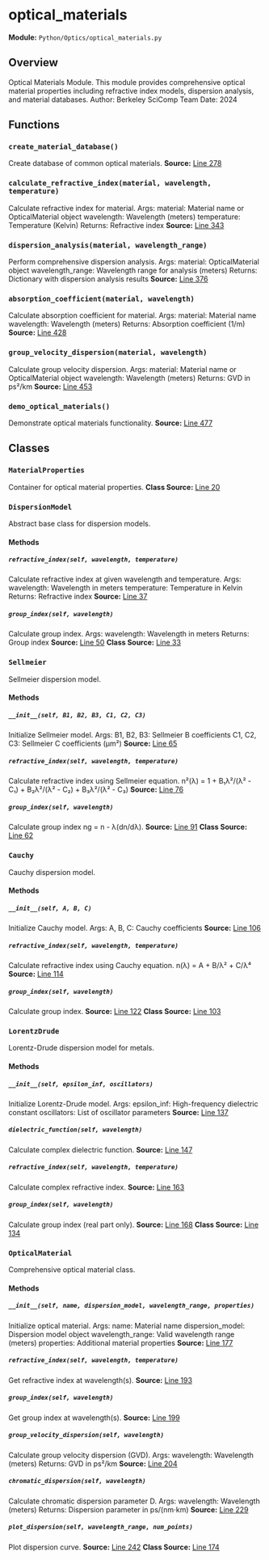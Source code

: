 # optical_materials
**Module:** `Python/Optics/optical_materials.py`
## Overview
Optical Materials Module.
This module provides comprehensive optical material properties including
refractive index models, dispersion analysis, and material databases.
Author: Berkeley SciComp Team
Date: 2024
## Functions
### `create_material_database()`
Create database of common optical materials.
**Source:** [Line 278](Python/Optics/optical_materials.py#L278)
### `calculate_refractive_index(material, wavelength, temperature)`
Calculate refractive index for material.
Args:
material: Material name or OpticalMaterial object
wavelength: Wavelength (meters)
temperature: Temperature (Kelvin)
Returns:
Refractive index
**Source:** [Line 343](Python/Optics/optical_materials.py#L343)
### `dispersion_analysis(material, wavelength_range)`
Perform comprehensive dispersion analysis.
Args:
material: OpticalMaterial object
wavelength_range: Wavelength range for analysis (meters)
Returns:
Dictionary with dispersion analysis results
**Source:** [Line 376](Python/Optics/optical_materials.py#L376)
### `absorption_coefficient(material, wavelength)`
Calculate absorption coefficient for material.
Args:
material: Material name
wavelength: Wavelength (meters)
Returns:
Absorption coefficient (1/m)
**Source:** [Line 428](Python/Optics/optical_materials.py#L428)
### `group_velocity_dispersion(material, wavelength)`
Calculate group velocity dispersion.
Args:
material: Material name or OpticalMaterial object
wavelength: Wavelength (meters)
Returns:
GVD in ps²/km
**Source:** [Line 453](Python/Optics/optical_materials.py#L453)
### `demo_optical_materials()`
Demonstrate optical materials functionality.
**Source:** [Line 477](Python/Optics/optical_materials.py#L477)
## Classes
### `MaterialProperties`
Container for optical material properties.
**Class Source:** [Line 20](Python/Optics/optical_materials.py#L20)
### `DispersionModel`
Abstract base class for dispersion models.
#### Methods
##### `refractive_index(self, wavelength, temperature)`
Calculate refractive index at given wavelength and temperature.
Args:
wavelength: Wavelength in meters
temperature: Temperature in Kelvin
Returns:
Refractive index
**Source:** [Line 37](Python/Optics/optical_materials.py#L37)
##### `group_index(self, wavelength)`
Calculate group index.
Args:
wavelength: Wavelength in meters
Returns:
Group index
**Source:** [Line 50](Python/Optics/optical_materials.py#L50)
**Class Source:** [Line 33](Python/Optics/optical_materials.py#L33)
### `Sellmeier`
Sellmeier dispersion model.
#### Methods
##### `__init__(self, B1, B2, B3, C1, C2, C3)`
Initialize Sellmeier model.
Args:
B1, B2, B3: Sellmeier B coefficients
C1, C2, C3: Sellmeier C coefficients (μm²)
**Source:** [Line 65](Python/Optics/optical_materials.py#L65)
##### `refractive_index(self, wavelength, temperature)`
Calculate refractive index using Sellmeier equation.
n²(λ) = 1 + B₁λ²/(λ² - C₁) + B₂λ²/(λ² - C₂) + B₃λ²/(λ² - C₃)
**Source:** [Line 76](Python/Optics/optical_materials.py#L76)
##### `group_index(self, wavelength)`
Calculate group index ng = n - λ(dn/dλ).
**Source:** [Line 91](Python/Optics/optical_materials.py#L91)
**Class Source:** [Line 62](Python/Optics/optical_materials.py#L62)
### `Cauchy`
Cauchy dispersion model.
#### Methods
##### `__init__(self, A, B, C)`
Initialize Cauchy model.
Args:
A, B, C: Cauchy coefficients
**Source:** [Line 106](Python/Optics/optical_materials.py#L106)
##### `refractive_index(self, wavelength, temperature)`
Calculate refractive index using Cauchy equation.
n(λ) = A + B/λ² + C/λ⁴
**Source:** [Line 114](Python/Optics/optical_materials.py#L114)
##### `group_index(self, wavelength)`
Calculate group index.
**Source:** [Line 122](Python/Optics/optical_materials.py#L122)
**Class Source:** [Line 103](Python/Optics/optical_materials.py#L103)
### `LorentzDrude`
Lorentz-Drude dispersion model for metals.
#### Methods
##### `__init__(self, epsilon_inf, oscillators)`
Initialize Lorentz-Drude model.
Args:
epsilon_inf: High-frequency dielectric constant
oscillators: List of oscillator parameters
**Source:** [Line 137](Python/Optics/optical_materials.py#L137)
##### `dielectric_function(self, wavelength)`
Calculate complex dielectric function.
**Source:** [Line 147](Python/Optics/optical_materials.py#L147)
##### `refractive_index(self, wavelength, temperature)`
Calculate complex refractive index.
**Source:** [Line 163](Python/Optics/optical_materials.py#L163)
##### `group_index(self, wavelength)`
Calculate group index (real part only).
**Source:** [Line 168](Python/Optics/optical_materials.py#L168)
**Class Source:** [Line 134](Python/Optics/optical_materials.py#L134)
### `OpticalMaterial`
Comprehensive optical material class.
#### Methods
##### `__init__(self, name, dispersion_model, wavelength_range, properties)`
Initialize optical material.
Args:
name: Material name
dispersion_model: Dispersion model object
wavelength_range: Valid wavelength range (meters)
properties: Additional material properties
**Source:** [Line 177](Python/Optics/optical_materials.py#L177)
##### `refractive_index(self, wavelength, temperature)`
Get refractive index at wavelength(s).
**Source:** [Line 193](Python/Optics/optical_materials.py#L193)
##### `group_index(self, wavelength)`
Get group index at wavelength(s).
**Source:** [Line 199](Python/Optics/optical_materials.py#L199)
##### `group_velocity_dispersion(self, wavelength)`
Calculate group velocity dispersion (GVD).
Args:
wavelength: Wavelength (meters)
Returns:
GVD in ps²/km
**Source:** [Line 204](Python/Optics/optical_materials.py#L204)
##### `chromatic_dispersion(self, wavelength)`
Calculate chromatic dispersion parameter D.
Args:
wavelength: Wavelength (meters)
Returns:
Dispersion parameter in ps/(nm⋅km)
**Source:** [Line 229](Python/Optics/optical_materials.py#L229)
##### `plot_dispersion(self, wavelength_range, num_points)`
Plot dispersion curve.
**Source:** [Line 242](Python/Optics/optical_materials.py#L242)
**Class Source:** [Line 174](Python/Optics/optical_materials.py#L174)